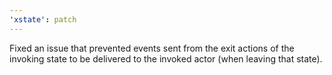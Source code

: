 ```yaml
---
'xstate': patch
---
```


Fixed an issue that prevented events sent from the exit actions of the invoking state to be delivered to the invoked actor (when leaving that state).
